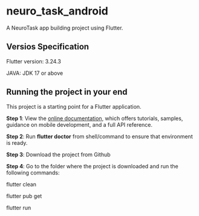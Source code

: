 # neuro_task_android

A NeuroTask app building project using Flutter.

## Versios Specification
Flutter version: 3.24.3

JAVA: JDK 17 or above

## Running the project in your end

This project is a starting point for a Flutter application.

__Step 1__: View the [online documentation](https://docs.flutter.dev/), which offers tutorials,
samples, guidance on mobile development, and a full API reference.

__Step 2__: Run __flutter doctor__ from shell/command to ensure that environment is ready.

__Step 3__: Download the project from Github

__Step 4__: Go to the folder where the project is downloaded and run the following commands:

flutter clean

flutter pub get

flutter run

